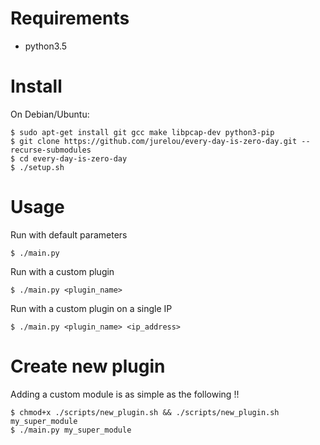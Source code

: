 # Requirements
*	python3.5
# Install

On Debian/Ubuntu:

	$ sudo apt-get install git gcc make libpcap-dev python3-pip
	$ git clone https://github.com/jurelou/every-day-is-zero-day.git --recurse-submodules
	$ cd every-day-is-zero-day
	$ ./setup.sh
# Usage

Run with default parameters

	$ ./main.py

Run with a custom plugin
	
	$ ./main.py <plugin_name>

Run with a custom plugin on a single IP

	$ ./main.py <plugin_name> <ip_address>

# Create new plugin

Adding a custom module is as simple as the following !!

	$ chmod+x ./scripts/new_plugin.sh && ./scripts/new_plugin.sh my_super_module
	$ ./main.py my_super_module

